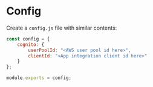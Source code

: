 # Config
Create a `config.js` file with similar contents:
```javascript
const config = {
    cognito: {
        userPoolId: "<AWS user pool id here>",
        clientId: "<App integration client id here>"
    }
};

module.exports = config;

```